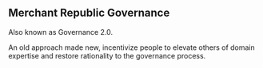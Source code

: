 ## Merchant Republic Governance

Also known as Governance 2.0.

An old approach made new, incentivize people to elevate others of domain expertise and restore rationality to the governance process.


